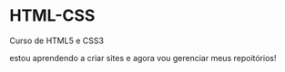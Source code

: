 # HTML-CSS
 Curso de HTML5 e CSS3

estou aprendendo a criar sites e agora vou gerenciar meus repoitórios!